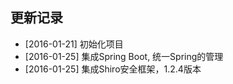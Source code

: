## 更新记录

- [2016-01-21] 初始化项目
- [2016-01-25] 集成Spring Boot, 统一Spring的管理
- [2016-01-25] 集成Shiro安全框架，1.2.4版本